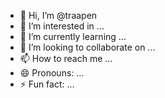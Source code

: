- 👋 Hi, I’m @traapen
- 👀 I’m interested in ...
- 🌱 I’m currently learning ...
- 💞️ I’m looking to collaborate on ...
- 📫 How to reach me ...
- 😄 Pronouns: ...
- ⚡ Fun fact: ...

<!---
traapen/traapen is a ✨ special ✨ repository because its `README.md` (this file) appears on your GitHub profile.
You can click the Preview link to take a look at your changes.
--->
